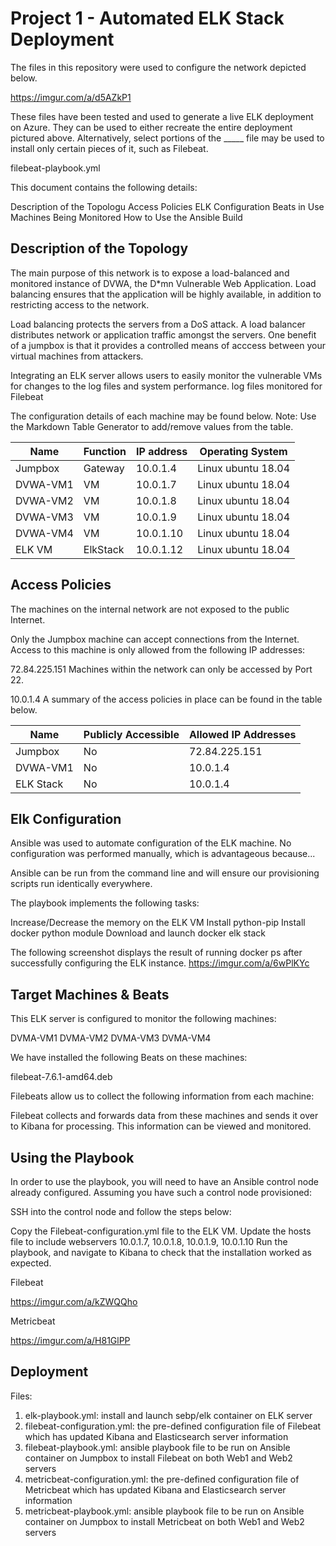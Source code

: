 # Project 1 - Automated ELK Stack Deployment

The files in this repository were used to configure the network depicted below.

https://imgur.com/a/d5AZkP1

These files have been tested and used to generate a live ELK deployment on Azure. They can be used to either recreate the entire deployment pictured above. Alternatively, select portions of the _____ file may be used to install only certain pieces of it, such as Filebeat.

filebeat-playbook.yml

This document contains the following details:

  Description of the Topologu
  Access Policies
  ELK Configuration
    Beats in Use
    Machines Being Monitored
  How to Use the Ansible Build
  
## Description of the Topology
The main purpose of this network is to expose a load-balanced and monitored instance of DVWA, the D*mn Vulnerable Web Application.
Load balancing ensures that the application will be highly available, in addition to restricting access to the network.

  Load balancing protects the servers from a DoS attack. A load balancer distributes network or application traffic amongst the servers. One benefit of a jumpbox is that it provides a controlled means of acccess between your virtual machines from attackers.

Integrating an ELK server allows users to easily monitor the vulnerable VMs for changes to the log files and system performance.
  log files monitored for Filebeat
  
The configuration details of each machine may be found below.
Note: Use the Markdown Table Generator to add/remove values from the table.

| Name        | Function          |  IP address        | Operating System   | 
| ----------- | ----------------- | ------------------ | ------------------ | 
| Jumpbox     | Gateway           | 10.0.1.4           | Linux ubuntu 18.04 | 
| DVWA-VM1    | VM                | 10.0.1.7           | Linux ubuntu 18.04 | 
| DVWA-VM2    | VM                | 10.0.1.8           | Linux ubuntu 18.04 | 
| DVWA-VM3    | VM                | 10.0.1.9           | Linux ubuntu 18.04 | 
| DVWA-VM4    | VM                | 10.0.1.10          | Linux ubuntu 18.04 |  
| ELK VM      | ElkStack          | 10.0.1.12          | Linux ubuntu 18.04 |  

## Access Policies
The machines on the internal network are not exposed to the public Internet.

Only the Jumpbox machine can accept connections from the Internet. Access to this machine is only allowed from the following IP addresses:

72.84.225.151
Machines within the network can only be accessed by Port 22.

10.0.1.4
A summary of the access policies in place can be found in the table below.

| Name        | Publicly Accessible | Allowed IP Addresses  | 
| ----------- | ------------------  | --------------------- |
| Jumpbox     | No                  | 72.84.225.151         | 
| DVWA-VM1    | No                  | 10.0.1.4              |
| ELK Stack   | No                  | 10.0.1.4              |

## Elk Configuration
Ansible was used to automate configuration of the ELK machine. No configuration was performed manually, which is advantageous because...

  Ansible can be run from the command line and will ensure our provisioning scripts run identically everywhere.
  
The playbook implements the following tasks:

  Increase/Decrease the memory on the ELK VM
  Install python-pip
  Install docker python module
  Download and launch docker elk stack
  
The following screenshot displays the result of running docker ps after successfully configuring the ELK instance.
  https://imgur.com/a/6wPlKYc
  
## Target Machines & Beats
This ELK server is configured to monitor the following machines:

  DVMA-VM1
  DVMA-VM2
  DVMA-VM3
  DVMA-VM4
  
We have installed the following Beats on these machines:

  filebeat-7.6.1-amd64.deb
  
Filebeats allow us to collect the following information from each machine:

  Filebeat collects and forwards data from these machines and sends it over to Kibana for processing. This information can be viewed and monitored.
  
## Using the Playbook

In order to use the playbook, you will need to have an Ansible control node already configured. Assuming you have such a control node provisioned:

SSH into the control node and follow the steps below:

Copy the Filebeat-configuration.yml file to the ELK VM.
Update the hosts file to include webservers 10.0.1.7, 10.0.1.8, 10.0.1.9, 10.0.1.10
Run the playbook, and navigate to Kibana to check that the installation worked as expected.

Filebeat

https://imgur.com/a/kZWQQho

Metricbeat

https://imgur.com/a/H81GlPP

## Deployment

Files:
1. elk-playbook.yml: install and launch sebp/elk container on ELK server
2. filebeat-configuration.yml: the pre-defined configuration file of Filebeat which has updated Kibana and Elasticsearch server information
3. filebeat-playbook.yml: ansible playbook file to be run on Ansible container on Jumpbox to install Filebeat on both Web1 and Web2 servers
4. metricbeat-configuration.yml: the pre-defined configuration file of Metricbeat which has updated Kibana and Elasticsearch server information
5. metricbeat-playbook.yml: ansible playbook file to be run on Ansible container on Jumpbox to install Metricbeat on both Web1 and Web2 servers
